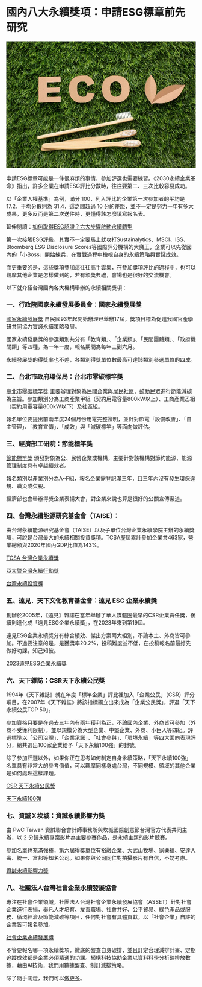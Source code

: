 # 國內八大永續獎項：申請ESG標章前先研究

![](../005-Files/ecological-toothbrushes-grass.jpeg)

申請ESG標章可能是一件很麻煩的事情，參加評選也需要練習。《2030永續企業革命》指出，許多企業在申請ESG評比分數時，往往要第二、三次比較容易成功。

以「企業人權基準」為例，滿分 100，列入評比的企業第一次參加者的平均是 17.2，平均分數則為 31.4，這之間超過 10 分的差距，並不一定是努力一年有多大成果，更多反而是第二次送件時，更懂得該怎麼填寫報名表。

延伸閱讀：[如何取得ESG認證？六大步驟啟動永續轉型](https://combogic.com/blog/6-steps-to-esg.html)

第一次接觸ESG評級，其實不一定要馬上就攻打Sustainalytics、MSCI、ISS、Bloomberg ESG Disclosure Scores等國際評分機構的大魔王，企業可以先從國內的「小Boss」開始練兵，在實戰過程中檢視自身的永續策略與實踐成效。

而更重要的是，這些獎項參加這往往高手雲集，在參加獎項評比的過程中，也可以觀摩其他企業是怎樣做到的，若有頒獎典禮，會場也是很好的交流機會。

以下就介紹台灣國內各大機構舉辦的永續相關獎項：

### 一、行政院國家永續發展委員會：國家永續發展獎

[國家永續發展獎](https://ncsdaward.ndc.gov.tw/) 自民國93年起開始辦理已舉辦17屆，獎項目標為促進我國官產學研共同協力實踐永續策略發展。

國家永續發展獎的參選類別共分有「教育類」、「企業類」、「民間團體類」、「政府機關類」等四種，為一年一度，報名期間為每年三到六月。

永續發展獎的得獎率也不差，各類別得獎單位數最高可達該類別參選單位的四成。

### 二、台北市政府環保局：台北市零碳標竿獎

[臺北市零碳標竿獎](../001%20Fleeting%20Note/2022臺北市零碳標竿獎.md) 主要辦理對象為民間企業與居民社區，鼓勵民眾進行節能減碳為主旨。參加類別分為工商產業甲組（契約用電容量800kW以上）、工商產業乙組（契約用電容量800kW以下）及社區組。

報名單位要提出前兩年度24個月份用電完整證明，並針對節電「設備改善」、「自主管理」、「教育宣傳」、「成效」與「減碳標竿」等面向做評估。

### 三、經濟部工研院：節能標竿獎

[節能標竿獎](https://top.energypark.org.tw/topfirm/) 頒發對象為公、民營企業或機構，主要針對該機構對節約能源、能源管理制度具有卓越績效者。

報名類別以產業別分為A~F組，報名企業需登記滿三年，且三年內沒有發生環保違規、職災或欠稅。

經濟部也會舉辦得獎企業表揚大會，對企業來說也算是很好的公關宣傳渠道。

### 四、台灣永續能源研究基金會（TAISE）：

由台灣永續能源研究基金會（TAISE）以及子單位台灣企業永續學院主辦的永續獎項，可說是台灣最大的永續相關投資獎項。TCSA歷屆累計參加企業共463家，營業總額與2020年國內GDP比值為143%。

[TCSA 台灣企業永續獎](https://tcsaward.org.tw/tw/about/selection/2022-TCSA) 

[亞太暨台灣永續行動獎](https://www.apfes.com/asia-pacific-sustainability-action-awards/) 

[台灣永續投資獎](https://tcsaward.org.tw/tw/about/selection3/2022-Taiwan-SIA)


### 五、遠見．天下文化教育基金會：遠見 ESG 企業永續獎

創辦於2005年，《遠見》雜誌在當年舉辦了華人媒體圈最早的CSR企業責任獎，後續則進化成「遠見ESG企業永續獎」，在2023年來到第19屆。

遠見ESG企業永續獎分有綜合績效、傑出方案兩大組別，不論本土、外商皆可參加。不過要注意的是，是獲獎率20.2%，投稿難度並不低，在投稿報名前最好先做好功課，知己知彼。

[2023遠見ESG企業永續獎](https://csr.gvm.com.tw/2023/index.html)

### 六、天下雜誌：CSR天下永續公民獎

1994年《天下雜誌》就在年度「標竿企業」評比裡加入「企業公民」（CSR）評分項目，在2007年《天下雜誌》將該指標獨立出來成為「企業公民獎」，評選「天下永續公民TOP 50」。

參加資格只要是在過去三年內有兩年獲利為正，不論國內企業、外商皆可參加（外商不受獲利限制），並以規模分為大型企業、中堅企業、外商、小巨人等四組。評選標準以「公司治理」、「企業承諾」、「社會參與」、「環境永續」等四大面向表現評分，總共選出100家企業給予「天下永續100強」的封號。

除了參加評選以外，如果你正在思考如何制定自身永續策略，「天下永續100強」名單具有非常大的參考價值，可以觀摩同樣身處台灣，不同規模、領域的其他企業是如何處理這樣課題。

[CSR 天下永續公民獎](https://topic.cw.com.tw/csr/)

[天下永續100強](https://topic.cw.com.tw/csr/report.aspx)

### 七、資誠Ｘ坎城：資誠永續影響力獎

由 PwC Taiwan 資誠聯合會計師事務所與坎城國際創意節台灣官方代表共同主辦，以 2 分鐘永續專案影片為主要參賽作品，是永續主題的影片競賽。

參加名單也充滿強棒，第六屆得獎單位有裕融企業、大武山牧場、家樂福、安達人壽、統一、富邦等知名公司。如果你與公司同仁對拍攝影片有自信，不妨考慮。

[資誠永續影響力獎](https://www.pwc.tw/zh/services/csr-consulting/csr-competition.html)

### 八、社團法人台灣社會企業永續發展協會

專注在社會企業領域，社團法人台灣社會企業永續發展協會（ASSET）針對社會企業進行表揚，舉凡人才培育、友善職場、社會共好、公平貿易、綠色產品或服務、循環經濟及節能減碳等項目，任何對社會有具體貢獻，以「社會企業」自許的企業皆可報名參加。

[社會企業永續發展獎](https://www.asset-event.tw/sign/sign1)

不管要報名哪一項永續獎項，徹底的盤查自身碳排，並且訂定合理減排計畫、定期追蹤成效都是企業必須精通的功課。櫛構科技協助企業以資料科學分析碳排放數據，藉由AI技術，我們用數據盤查、制訂減排策略。

除了隨手關燈，我們可以[做更多](https://combogic.com/#contact)。 


